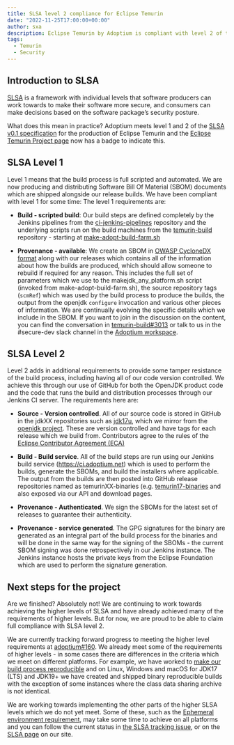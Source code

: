 ```yaml
---
title: SLSA level 2 compliance for Eclipse Temurin
date: "2022-11-25T17:00:00+00:00"
author: sxa
description: Eclipse Temurin by Adoptium is compliant with level 2 of the SLSA secure development framework.
tags:
  - Temurin
  - Security
---
```


## Introduction to SLSA

[SLSA](https://slsa.dev) is a framework with individual levels that software
producers can work towards to make their software more secure, and consumers
can make decisions based on the software package’s security posture.

What does this mean in practice? Adoptium meets level 1 and 2 of the
[SLSA v0.1 specification](http://slsa.dev/spec/v0.1/levels) for the
production of Eclipse Temurin and the
[Eclipse Temurin Project page](https://projects.eclipse.org/projects/adoptium.temurin/)
now has a badge to indicate this.

## SLSA Level 1

Level 1 means that the build process is full scripted and automated.  We are
now producing and distributing Software Bill Of Material (SBOM) documents
which are shipped alongside our release builds.  We have been compliant with
level 1 for some time: The level 1 requirements are:

- **Build - scripted build**: Our build steps are defined completely by the
  Jenkins pipelines from the [ci-jenkins-pipelines](https://github.com/adoptium/ci-jenkins-pipelines) repository and the
  underlying scripts run on the build machines from the
  [temurin-build](https://github.com/adoptium/temurin-build)
  repository - starting at
  [make-adopt-build-farm.sh](https://github.com/adoptium/temurin-build/blob/master/build-farm/make-adopt-build-farm.sh)

- **Provenance - available**: We create an SBOM in
  [OWASP CycloneDX format](https://owasp.org/www-project-cyclonedx/)
  along with our releases which contains all of the information about how
  the builds are produced, which should allow someone to rebuild if required
  for any reason.  This includes the full set of parameters which we use to
  the makejdk_any_platform.sh script (invoked from
  make-adopt-build-farm.sh), the source repository tags (`scmRef`) which was
  used by the build process to produce the builds, the output from the
  openjdk `configure` invocation and various other pieces of information.
  We are continually evolving the specific details which we include in the
  SBOM.  If you want to join in the discussion on the content, you can find
  the conversation in
  [temurin-build#3013](https://github.com/adoptium/temurin-build/issues/3013)
  or talk to us in the #secure-dev slack channel in the
  [Adoptium workspace](https://adoptium.net/slack/).

## SLSA Level 2

Level 2 adds in additional requirements to provide some tamper resistance of
the build process, including having all of our code version controlled.  We
achieve this through our use of GitHub for both the OpenJDK product code and
the code that runs the build and distribution processes through our Jenkins
CI server.  The requirements here are:

- **Source - Version controlled**. All of our source code is stored in GitHub in
  the jdkXX repositories such as
  [jdk17u](https://github.com/adoptium/jdk17u/), which we mirror from the
  [openjdk project](https://github.com/openjdk). These
  are version controlled and have tags for each release which we build from.
  Contributors agree to the rules of the
  [Eclipse Contributor Agreement (ECA)](https://www.eclipse.org/legal/ECA.php)

- **Build - Build service**. All of the build steps are run using our Jenkins
  build service (https://ci.adoptium.net) which is used to
  perform the builds, generate the SBOMs, and build the installers where
  applicable. The output from the builds are then posted into GitHub release
  repositories named as temurinXX-binaries (e.g.
  [temurin17-binaries](https://github.com/adoptium/temurin17-binaries) and
  also exposed via our API and download pages.

- **Provenance - Authenticated**. We sign the SBOMs for the latest set of
  releases to guarantee their authenticity.

- **Provenance - service generated**. The GPG signatures for the binary
  are generated as an integral part of the build process for the binaries
  and will be done in the same way for the signing of the SBOMs - the current
  SBOM signing was done retrospectively in our Jenkins instance. The Jenkins
  instance hosts the private keys from the Eclipse Foundation which are used
  to perform the signature generation.

## Next steps for the project

Are we finished? Absolutely not! We are continuing to work towards
achieving the higher levels of SLSA and have already achieved many of the
requirements of higher levels. But for now, we are proud to be able to claim
full compliance with SLSA level 2.

We are currently tracking forward progress to meeting the higher level
requirements at
[adoptium#160](https://github.com/adoptium/adoptium/issues/160). We already
meet some of the requirements of higher levels - in some cases there are
differences in the criteria which we meet on different platforms. For
example, we have worked to [make our build process reproducible](https://blog.adoptium.net/2022/06/adoptium-reproducible-builds/)
and on Linux, Windows and macOS for JDK17 (LTS) and JDK19+ we have created
and shipped binary reproducible builds with the exception of some instances
where the class data sharing archive is not identical.

We are working towards implementing the other parts of the higher SLSA
levels which we do not yet meet.  Some of these, such as the
[Ephemeral environment requirement](https://slsa.dev/spec/v0.1/requirements#ephemeral-environment),
may take some time to achieve on all platforms and
you can follow the current status in [the SLSA tracking
issue](https://github.com/adoptium/adoptium/issues/160), or on the
[SLSA page](https://adoptium.net/docs/slsa/) on our site.

